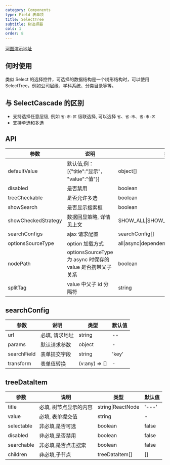 ```yaml
---
category: Components
type: Field 表单项
title: SelectTree
subtitle: 树选择器
cols: 1
order: 8
---
```


[河图演示地址](https://localhost:1234/guiedit?route=%2Fproject%2Fhetu_demo%2Fhetu%2Fdemo%2FSelectTree)

## 何时使用

类似 Select 的选择控件，可选择的数据结构是一个树形结构时，可以使用 SelectTree，例如公司层级、学科系统、分类目录等等。

## 与 SelectCascade 的区别

- 支持选择任意层级, 例如 `省-市-区` 级联选择, 可以选择 `省`、`省-市`、`省-市-区`
- 支持单选和多选

## API

| 参数                | 说明                                                       | 类型                              | 默认值     |
| ------------------- | ---------------------------------------------------------- | --------------------------------- | ---------- |
| defaultValue        | 默认值,例：\[{"title":"显示"， "value":"值"}\]             | object[]                          | []         |
| disabled            | 是否禁用                                                   | boolean                           | false      |
| treeCheckable       | 是否允许多选                                               | boolean                           | false      |
| showSearch          | 是否显示搜索框                                             | boolean                           | false      |
| showCheckedStrategy | 数据回显策略, 详情见上文                                   | SHOW_ALL\|SHOW_CHILD\|SHOW_PARENT | SHOW_CHILD |
| searchConfigs       | ajax 请求配置                                              | searchConfig[]                    | []         |
| optionsSourceType   | option 加载方式                                            | all\|async\|dependencies          | all        |
| nodePath            | optionsSourceType 为 async 时保存的 value 是否携带父子关系 | boolean                           | true       |
| splitTag            | value 中父子 id 分隔符                                     | string                            | >>>        |

## searchConfig

| 参数        | 说明           | 类型          | 默认值 |
| ----------- | -------------- | ------------- | ------ |
| url         | 必填, 请求地址 | string        | --     |
| params      | 默认请求参数   | object        | -      |
| searchField | 表单提交字段   | string        | 'key'  |
| transform   | 表单值转换     | (v:any) => [] | -      |

## treeDataItem

| 参数       | 说明                   | 类型              | 默认值 |
| ---------- | ---------------------- | ----------------- | ------ |
| title      | 必填, 树节点显示的内容 | string\|ReactNode | '---'  |
| value      | 必填, 表单提交值       | string            | -      |
| selectable | 非必填,是否可选        | boolean           | false  |
| disabled   | 非必填,是否禁用        | boolean           | false  |
| searchable | 非必填,是否点击搜索    | boolean           | false  |
| children   | 非必填,子节点          | treeDataItem[]    | []     |
